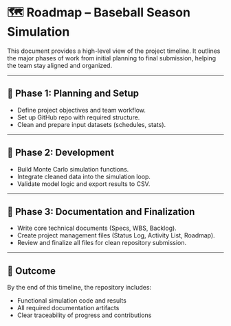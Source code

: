 # 🗺️ Roadmap – Baseball Season Simulation

This document provides a high-level view of the project timeline. It outlines the major phases of work from initial planning to final submission, helping the team stay aligned and organized.

---

## 🧭 Phase 1: Planning and Setup

- Define project objectives and team workflow.
- Set up GitHub repo with required structure.
- Clean and prepare input datasets (schedules, stats).

---

## 🔨 Phase 2: Development

- Build Monte Carlo simulation functions.
- Integrate cleaned data into the simulation loop.
- Validate model logic and export results to CSV.

---

## 📝 Phase 3: Documentation and Finalization

- Write core technical documents (Specs, WBS, Backlog).
- Create project management files (Status Log, Activity List, Roadmap).
- Review and finalize all files for clean repository submission.

---

## 🎯 Outcome

By the end of this timeline, the repository includes:
- Functional simulation code and results  
- All required documentation artifacts  
- Clear traceability of progress and contributions  

